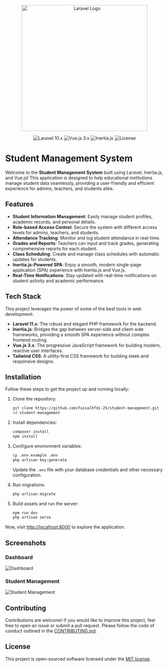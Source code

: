 
<p align="center"><a href="https://laravel.com" target="_blank"><img src="https://raw.githubusercontent.com/laravel/art/master/logo-lockup/5%20SVG/2%20CMYK/1%20Full%20Color/laravel-logolockup-cmyk-red.svg" width="400" alt="Laravel Logo"></a></p>

<p align="center">
<img src="https://img.shields.io/badge/laravel-10.x-red" alt="Laravel 10.x">
<img src="https://img.shields.io/badge/vue-3.x-brightgreen" alt="Vue.js 3.x">
<img src="https://img.shields.io/badge/inertia-0.10.0-blue" alt="Inertia.js">
<img src="https://img.shields.io/github/license/your-username/student-management" alt="License">
</p>

# Student Management System

Welcome to the **Student Management System** built using Laravel, Inertia.js, and Vue.js! This application is designed to help educational institutions manage student data seamlessly, providing a user-friendly and efficient experience for admins, teachers, and students alike.

## Features

- **Student Information Management**: Easily manage student profiles, academic records, and personal details.
- **Role-based Access Control**: Secure the system with different access levels for admins, teachers, and students.
- **Attendance Tracking**: Monitor and log student attendance in real-time.
- **Grades and Reports**: Teachers can input and track grades, generating comprehensive reports for each student.
- **Class Scheduling**: Create and manage class schedules with automatic updates for students.
- **Inertia.js-Powered SPA**: Enjoy a smooth, modern single-page application (SPA) experience with Inertia.js and Vue.js.
- **Real-Time Notifications**: Stay updated with real-time notifications on student activity and academic performance.

## Tech Stack

This project leverages the power of some of the best tools in web development:

- **Laravel 11.x**: The robust and elegant PHP framework for the backend.
- **Inertia.js**: Bridges the gap between server-side and client-side frameworks, providing a smooth SPA experience without complex frontend routing.
- **Vue.js 3.x**: The progressive JavaScript framework for building modern, reactive user interfaces.
- **Tailwind CSS**: A utility-first CSS framework for building sleek and responsive designs.

## Installation

Follow these steps to get the project up and running locally:

1. Clone the repository:

   ```bash
   git clone https://github.com/Faisalhfdz-25/student-management.git
   cd student-management
   ```

2. Install dependencies:

   ```bash
   composer install
   npm install
   ```

3. Configure environment variables:

   ```bash
   cp .env.example .env
   php artisan key:generate
   ```

   Update the `.env` file with your database credentials and other necessary configuration.

4. Run migrations:

   ```bash
   php artisan migrate
   ```

5. Build assets and run the server:

   ```bash
   npm run dev
   php artisan serve
   ```

Now, visit [http://localhost:8000](http://localhost:8000) to explore the application.

## Screenshots

### Dashboard
![Dashboard](screenshot-dashboard.png)

### Student Management
![Student Management](screenshot-student-management.png)

## Contributing

Contributions are welcome! If you would like to improve this project, feel free to open an issue or submit a pull request. Please follow the code of conduct outlined in the [CONTRIBUTING.md](CONTRIBUTING.md).

## License

This project is open-sourced software licensed under the [MIT license](https://opensource.org/licenses/MIT).

